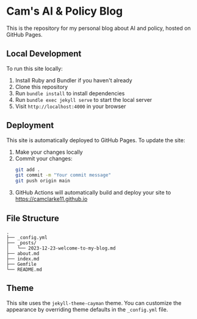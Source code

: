 # Cam's AI & Policy Blog

This is the repository for my personal blog about AI and policy, hosted on GitHub Pages.

## Local Development

To run this site locally:

1. Install Ruby and Bundler if you haven't already
2. Clone this repository
3. Run `bundle install` to install dependencies
4. Run `bundle exec jekyll serve` to start the local server
5. Visit `http://localhost:4000` in your browser

## Deployment

This site is automatically deployed to GitHub Pages. To update the site:

1. Make your changes locally
2. Commit your changes:
   ```bash
   git add .
   git commit -m "Your commit message"
   git push origin main
   ```
3. GitHub Actions will automatically build and deploy your site to https://camclarke11.github.io

## File Structure

```
.
├── _config.yml
├── _posts/
│   └── 2023-12-23-welcome-to-my-blog.md
├── about.md
├── index.md
├── Gemfile
└── README.md
```

## Theme

This site uses the `jekyll-theme-cayman` theme. You can customize the appearance by overriding theme defaults in the `_config.yml` file. 